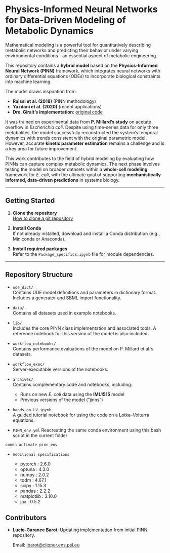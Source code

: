 # Physics-Informed Neural Networks for Data-Driven Modeling of Metabolic Dynamics

Mathematical modeling is a powerful tool for quantitatively describing metabolic networks and predicting their behavior under varying environmental conditions—an essential aspect of metabolic engineering.

This repository contains a **hybrid model** based on the **Physics-Informed Neural Network (PINN)** framework, which integrates neural networks with ordinary differential equations (ODEs) to incorporate biological constraints into machine learning.

The model draws inspiration from:
- **Raissi et al. (2018)** (PINN methodology)
- **Yazdani et al. (2020)** (recent applications)
- **Dre. Giralt’s implementation**: [original code](https://github.com/brsynth/PINN/blob/main)

It was trained on experimental data from **P. Millard’s study** on acetate overflow in *Escherichia coli*. Despite using time-series data for only three metabolites, the model successfully reconstructed the system’s temporal dynamics with trends consistent with the original parametric model. However, accurate **kinetic parameter estimation** remains a challenge and is a key area for future improvement.

This work contributes to the field of hybrid modeling by evaluating how PINNs can capture complex metabolic dynamics. The next phase involves testing the model on broader datasets within a **whole-cell modeling** framework for *E. coli*, with the ultimate goal of supporting **mechanistically informed, data-driven predictions** in systems biology.

---

## Getting Started

1. **Clone the repository**  
    [How to clone a git repository](https://docs.github.com/en/repositories/creating-and-managing-repositories/cloning-a-repository)

2. **Install Conda**  
   If not already installed, download and install a Conda distribution (e.g., Miniconda or Anaconda).

3. **Install required packages**  
   Refer to the `Package_specifics.ipynb` file for module dependencies.

---

## Repository Structure

- `ode_dict/`  
  Contains ODE model definitions and parameters in dictionary format. Includes a generator and SBML import functionality.

- `data/`  
  Contains all datasets used in example notebooks.

- `lib/`  
  Includes the core PINN class implementation and associated tools. A reference notebook for this version of the model is also included.

- `workflow_notebooks/`  
  Contains performance evaluations of the model on P. Millard et al.’s datasets.

- `workflow_exec/`  
  Server-executable versions of the notebooks.

- `archives/`  
  Contains complementary code and notebooks, including:
  - Runs on new *E. coli* data using the **IML1515** model
  - Previous versions of the model (“jinns”)

- `hands-on_LV.ipynb`  
  A guided tutorial notebook for using the code on a Lotka–Volterra equations.

- `PINN_env.yml`
 Reacreating the same conda environment using this bash script in the current folder
 ```bash
 conda activate pinn_env 
 ```

- `Additional specifications` 

    * pytorch : 2.6.0
    * optuna : 4.3.0
    * numpy : 2.0.2
    * tqdm : 4.67.1
    * scipy : 1.15.3
    * pandas : 2.2.2
    * matplotlib : 3.10.0
    * jax : 0.5.2

## Contributors
- **Lucie-Garance Barot**: Updating implementation from initial [PINN](https://github.com/brsynth/PINN) repository.

  Email: lbarot@clipper.ens.psl.eu